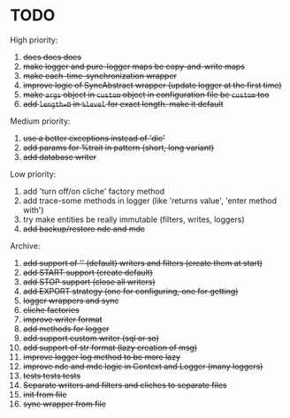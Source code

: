 # TODO

High priority:

1. ~~docs docs docs~~
1. ~~make logger and pure-logger maps be copy-and-write maps~~
1. ~~make each-time-synchronization wrapper~~
1. ~~improve logic of SyncAbstract wrapper (update logger at the first time)~~
1. ~~make `args` object in `custom` object in configuration file be `custom` too~~
1. ~~add `length=0` in `%level` for exact length. make it default~~

Medium priority:
1. ~~use a better exceptions instead of 'die'~~
1. ~~add params for %trait in pattern (short, long variant)~~
1. ~~add database writer~~

Low priority:

1. add 'turn off/on cliche' factory method
1. add trace-some methods in logger (like 'returns value', 'enter method with')
1. try make entities be really immutable (filters, writes, loggers)
1. ~~add backup/restore ndc and mdc~~

Archive:

1. ~~add support of '' (default) writers and filters (create them at start)~~
1. ~~add START support (create default)~~
1. ~~add STOP support (close all writers)~~
1. ~~add EXPORT strategy (one for configuring, one for getting)~~
1. ~~logger wrappers and sync~~
1. ~~cliche factories~~
1. ~~improve writer format~~
1. ~~add methods for logger~~
1. ~~add support custom writer (sql or so)~~
1. ~~add support of str format (lazy creation of msg)~~
1. ~~improve logger log method to be more lazy~~
1. ~~improve ndc and mdc logic in Context and Logger (many loggers)~~
1. ~~tests tests tests~~
1. ~~Separate writers and filters and cliches to separate files~~
1. ~~init from file~~
1. ~~sync wrapper from file~~